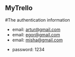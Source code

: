 ## MyTrello
#The authentication information
- email: artur@gmail.com
- email: egor@gmail.com
- email: misha@gmail.com
+ password: 1234
